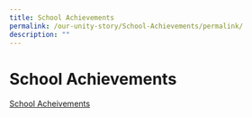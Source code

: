 ```yaml
---
title: School Achievements
permalink: /our-unity-story/School-Achievements/permalink/
description: ""
---
```

School Achievements
===================

[School Acheivements](/2018-School-Achievements/permalink/)

